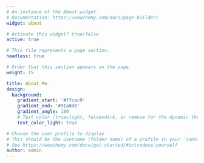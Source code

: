 ```yaml
---
# An instance of the About widget.
# Documentation: https://wowchemy.com/docs/page-builder/
widget: about

# Activate this widget? true/false
active: true

# This file represents a page section.
headless: true

# Order that this section appears on the page.
weight: 15

title: About Me
design:
  background:
    gradient_start: '#f7cac9'
    gradient_end: '#91a8d0'
    gradient_angle: 180
    # Text color (true=light, false=dark, or remove for the dynamic theme color).
    text_color_light: true

# Choose the user profile to display
# This should be the username (folder name) of a profile in your `content/authors/` folder.
# See https://wowchemy.com/docs/get-started/#introduce-yourself
author: admin
---
```

